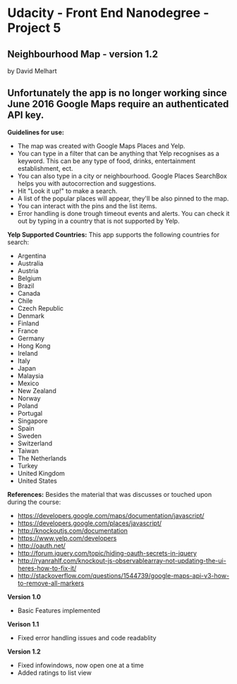 Udacity - Front End Nanodegree - Project 5
==============

Neighbourhood Map - version 1.2
--------------
by David Melhart

Unfortunately the app is no longer working since June 2016 Google Maps require an authenticated API key.
--------------

**Guidelines for use:**
- The map was created with Google Maps Places and Yelp.
- You can type in a filter that can be anything that Yelp recognises as a keyword. This can be any type of food, drinks, entertainment establishment, ect.
- You can also type in a city or neighbourhood. Google Places SearchBox helps you with autocorrection and suggestions.
- Hit "Look it up!" to make a search.
- A list of the popular places will appear, they'll be also pinned to the map.
- You can interact with the pins and the list items.
- Error handling is done trough timeout events and alerts. You can check it out by typing in a country that is not supported by Yelp.

**Yelp Supported Countries:**
This app supports the following countries for search:
- Argentina
- Australia
- Austria
- Belgium
- Brazil
- Canada
- Chile
- Czech Republic
- Denmark
- Finland
- France
- Germany
- Hong Kong
- Ireland
- Italy
- Japan
- Malaysia
- Mexico
- New Zealand
- Norway
- Poland
- Portugal
- Singapore
- Spain
- Sweden
- Switzerland
- Taiwan
- The Netherlands
- Turkey
- United Kingdom
- United States

**References:**
Besides the material that was discusses or touched upon during the course:
- https://developers.google.com/maps/documentation/javascript/
- https://developers.google.com/places/javascript/
- http://knockoutjs.com/documentation
- https://www.yelp.com/developers
- http://oauth.net/
- http://forum.jquery.com/topic/hiding-oauth-secrets-in-jquery
- http://ryanrahlf.com/knockout-js-observablearray-not-updating-the-ui-heres-how-to-fix-it/
- http://stackoverflow.com/questions/1544739/google-maps-api-v3-how-to-remove-all-markers

**Version 1.0**
- Basic Features implemented

**Verison 1.1**
- Fixed error handling issues and code readablity

**Version 1.2**
- Fixed infowindows, now open one at a time
- Added ratings to list view
